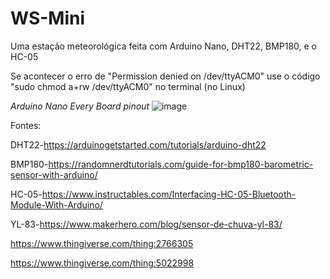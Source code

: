 # WS-Mini
Uma estação meteorológica feita com Arduino Nano, DHT22, BMP180, e o HC-05

Se acontecer o erro de "Permission denied on /dev/ttyACM0"
use o código "sudo chmod a+rw /dev/ttyACM0" no terminal
(no Linux)



*Arduino Nano Every Board pinout*
![image](https://github.com/user-attachments/assets/14db0c91-d2f8-4ff9-93ad-5c4b487d180f)



Fontes:

DHT22-https://arduinogetstarted.com/tutorials/arduino-dht22

BMP180-https://randomnerdtutorials.com/guide-for-bmp180-barometric-sensor-with-arduino/

HC-05-https://www.instructables.com/Interfacing-HC-05-Bluetooth-Module-With-Arduino/

YL-83-https://www.makerhero.com/blog/sensor-de-chuva-yl-83/

https://www.thingiverse.com/thing:2766305

https://www.thingiverse.com/thing:5022998
